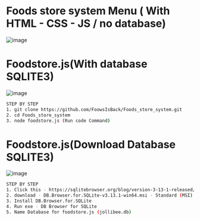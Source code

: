 # Foods store system Menu ( With HTML - CSS - JS / no database)
![image](https://github.com/user-attachments/assets/5be46cb0-a6d4-40a4-9a69-aece7d48574d)


# Foodstore.js(With database SQLITE3)
![image](https://github.com/user-attachments/assets/5e4c797d-1bff-4beb-827a-76f4ecb71353)
```sh
STEP BY STEP
1. git clone https://github.com/FoowsIsBack/Foods_store_system.git
2. cd Foods_store_system
3. node foodstore.js (Run code Command)
```

# Foodstore.js(Download Database SQLITE3)
![image](https://github.com/user-attachments/assets/e263a5f6-e9a6-4e88-a505-2e0387650795)
```sh
STEP BY STEP
1. Click this - https://sqlitebrowser.org/blog/version-3-13-1-released/
2. download - DB.Browser.for.SQLite-v3.13.1-win64.msi - Standard (MSI) installer for Win64
3. Install DB.Browser.for.SQLite
4. Run exe - DB Browser for SQLite
5. Name Database for foodstore.js (jollibee.db)
```
